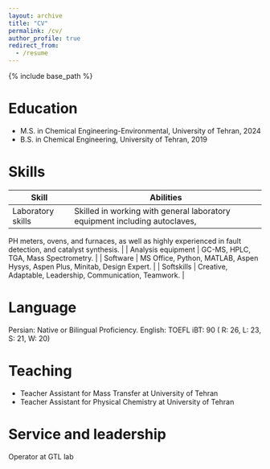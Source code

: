 ```yaml
---
layout: archive
title: "CV"
permalink: /cv/
author_profile: true
redirect_from:
  - /resume
---
```


{% include base_path %}

Education
======
* M.S. in Chemical Engineering-Environmental, University of Tehran, 2024
* B.S. in Chemical Engineering, University of Tehran, 2019

  
Skills
======

| Skill            | Abilities   |
| --------         | ------ | 
| Laboratory skills| Skilled in working with general laboratory equipment including autoclaves,
PH meters, ovens, and furnaces, as well as highly experienced in fault detection, and catalyst
synthesis.   | 
| Analysis equipment  |  GC-MS, HPLC, TGA, Mass Spectrometry.   |
| Software  | MS Office, Python, MATLAB, Aspen Hysys, Aspen Plus, Minitab, Design Expert.   |
| Softskills  | Creative, Adaptable, Leadership, Communication, Teamwork.   |


Language
======
  Persian: Native or Bilingual Proficiency.
  English: TOEFL iBT: 90 ( R: 26, L: 23, S: 21, W: 20)
  
Teaching
======

* Teacher Assistant for Mass Transfer at University of Tehran 
* Teacher Assistant for Physical Chemistry at University of Tehran 


Service and leadership
======
Operator at GTL lab 
